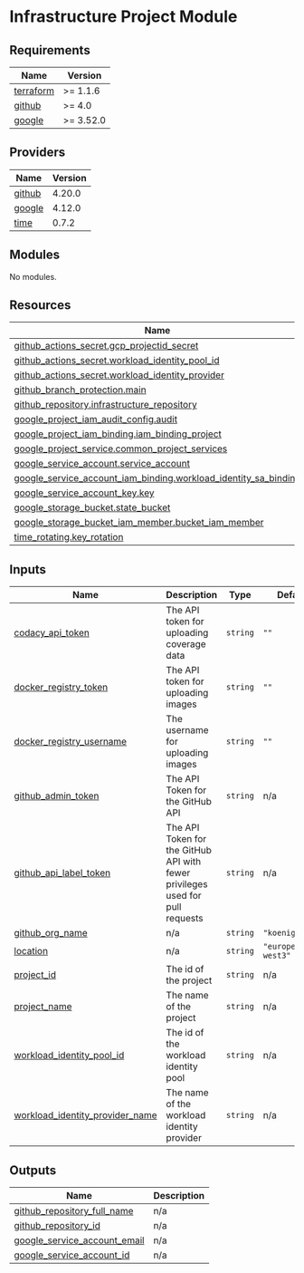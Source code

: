 # Infrastructure Project Module

<!-- BEGIN_TF_DOCS -->
## Requirements

| Name | Version |
|------|---------|
| <a name="requirement_terraform"></a> [terraform](#requirement\_terraform) | >= 1.1.6 |
| <a name="requirement_github"></a> [github](#requirement\_github) | >= 4.0 |
| <a name="requirement_google"></a> [google](#requirement\_google) | >= 3.52.0 |

## Providers

| Name | Version |
|------|---------|
| <a name="provider_github"></a> [github](#provider\_github) | 4.20.0 |
| <a name="provider_google"></a> [google](#provider\_google) | 4.12.0 |
| <a name="provider_time"></a> [time](#provider\_time) | 0.7.2 |

## Modules

No modules.

## Resources

| Name | Type |
|------|------|
| [github_actions_secret.gcp_projectid_secret](https://registry.terraform.io/providers/integrations/github/latest/docs/resources/actions_secret) | resource |
| [github_actions_secret.workload_identity_pool_id](https://registry.terraform.io/providers/integrations/github/latest/docs/resources/actions_secret) | resource |
| [github_actions_secret.workload_identity_provider](https://registry.terraform.io/providers/integrations/github/latest/docs/resources/actions_secret) | resource |
| [github_branch_protection.main](https://registry.terraform.io/providers/integrations/github/latest/docs/resources/branch_protection) | resource |
| [github_repository.infrastructure_repository](https://registry.terraform.io/providers/integrations/github/latest/docs/resources/repository) | resource |
| [google_project_iam_audit_config.audit](https://registry.terraform.io/providers/hashicorp/google/latest/docs/resources/project_iam_audit_config) | resource |
| [google_project_iam_binding.iam_binding_project](https://registry.terraform.io/providers/hashicorp/google/latest/docs/resources/project_iam_binding) | resource |
| [google_project_service.common_project_services](https://registry.terraform.io/providers/hashicorp/google/latest/docs/resources/project_service) | resource |
| [google_service_account.service_account](https://registry.terraform.io/providers/hashicorp/google/latest/docs/resources/service_account) | resource |
| [google_service_account_iam_binding.workload_identity_sa_binding](https://registry.terraform.io/providers/hashicorp/google/latest/docs/resources/service_account_iam_binding) | resource |
| [google_service_account_key.key](https://registry.terraform.io/providers/hashicorp/google/latest/docs/resources/service_account_key) | resource |
| [google_storage_bucket.state_bucket](https://registry.terraform.io/providers/hashicorp/google/latest/docs/resources/storage_bucket) | resource |
| [google_storage_bucket_iam_member.bucket_iam_member](https://registry.terraform.io/providers/hashicorp/google/latest/docs/resources/storage_bucket_iam_member) | resource |
| [time_rotating.key_rotation](https://registry.terraform.io/providers/hashicorp/time/latest/docs/resources/rotating) | resource |

## Inputs

| Name | Description | Type | Default | Required |
|------|-------------|------|---------|:--------:|
| <a name="input_codacy_api_token"></a> [codacy\_api\_token](#input\_codacy\_api\_token) | The API token for uploading coverage data | `string` | `""` | no |
| <a name="input_docker_registry_token"></a> [docker\_registry\_token](#input\_docker\_registry\_token) | The API token for uploading images | `string` | `""` | no |
| <a name="input_docker_registry_username"></a> [docker\_registry\_username](#input\_docker\_registry\_username) | The username for uploading images | `string` | `""` | no |
| <a name="input_github_admin_token"></a> [github\_admin\_token](#input\_github\_admin\_token) | The API Token for the GitHub API | `string` | n/a | yes |
| <a name="input_github_api_label_token"></a> [github\_api\_label\_token](#input\_github\_api\_label\_token) | The API Token for the GitHub API with fewer privileges used for pull requests | `string` | n/a | yes |
| <a name="input_github_org_name"></a> [github\_org\_name](#input\_github\_org\_name) | n/a | `string` | `"koenighotze"` | no |
| <a name="input_location"></a> [location](#input\_location) | n/a | `string` | `"europe-west3"` | no |
| <a name="input_project_id"></a> [project\_id](#input\_project\_id) | The id of the project | `string` | n/a | yes |
| <a name="input_project_name"></a> [project\_name](#input\_project\_name) | The name of the project | `string` | n/a | yes |
| <a name="input_workload_identity_pool_id"></a> [workload\_identity\_pool\_id](#input\_workload\_identity\_pool\_id) | The id of the workload identity pool | `string` | n/a | yes |
| <a name="input_workload_identity_provider_name"></a> [workload\_identity\_provider\_name](#input\_workload\_identity\_provider\_name) | The name of the workload identity provider | `string` | n/a | yes |

## Outputs

| Name | Description |
|------|-------------|
| <a name="output_github_repository_full_name"></a> [github\_repository\_full\_name](#output\_github\_repository\_full\_name) | n/a |
| <a name="output_github_repository_id"></a> [github\_repository\_id](#output\_github\_repository\_id) | n/a |
| <a name="output_google_service_account_email"></a> [google\_service\_account\_email](#output\_google\_service\_account\_email) | n/a |
| <a name="output_google_service_account_id"></a> [google\_service\_account\_id](#output\_google\_service\_account\_id) | n/a |
<!-- END_TF_DOCS -->